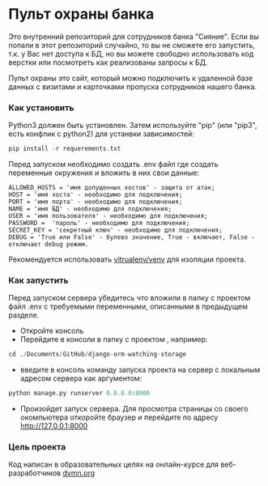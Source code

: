 # Пульт охраны банка

Это внутренний репозиторий для сотрудников банка "Сияние". Если вы попали в этот репозиторий случайно, то вы не сможете его запустить, т.к. у Вас нет доступа к БД, но вы можете свободно использовать код верстки или посмотреть как реализованы запросы к БД.

Пульт охраны это сайт, который можно подключить к удаленной базе данных с визитами и карточками пропуска сотрудников нашего банка. 

### Как установить

Python3 должен быть установлен.
Затем используйте "pip" (или "pip3", есть конфлик с python2) для устанвки зависимостей:

```python
pip install -r requerements.txt
```
Перед запуском необходимо создать .env файл где создать переменные окружения и вложить в них свои данные:
```
ALLOWED_HOSTS = 'имя допущенных хостов' - защита от атак;
HOST = 'имя хоста' - необходимо для подключения;
PORT = 'имя порта' - необходимо для подключения;
NAME = 'имя БД' - необходимо для подключения;
USER = 'имя пользователя' - необходимо для подключения;
PASSWORD =  'пароль' - необходимо для подключения;
SECRET_KEY = 'секретный ключ' - необходимо для подключения;
DEBUG = 'True или False' - булево значение, True - включает, False - отключает debug режим.
```
Рекомендуется использовать [vitrualenv/venv](https://docs.python.org/3/library/venv.html) для изоляции проекта.

### Как запустить

Перед запуском сервера убедитесь что вложили в папку с проектом файл .env с требуемыми переменными, описанными в предыдущем разделе.

* Откройте консоль
* Перейдите в консоли в папку с проектом , например:

```python
cd ./Documents/GitHub/django-orm-watching-storage
```

* введите в консоль команду запуска проекта на сервер с локальным адресом сервера как аргументом:

```python
python manage.py runserver 0.0.0.0:8000
```

* Произойдет запуск сервера. Для просмотра страницы со своего окомпьютера откоройте браузер и перейдите по адресу http://127.0.0.1:8000

### Цель проекта

Код написан в образовательных целях на онлайн-курсе для веб-разработчиков [dvmn.org](https://dvmn.org/)